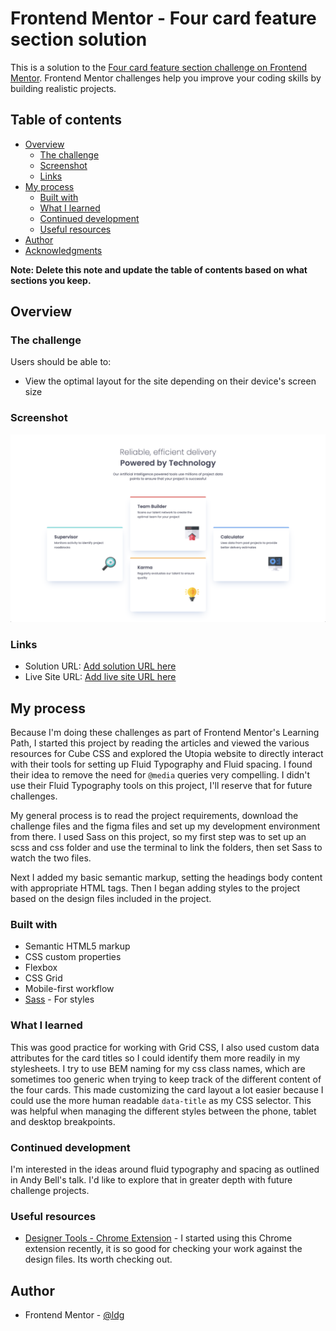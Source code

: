 # Frontend Mentor - Four card feature section solution

This is a solution to the [Four card feature section challenge on Frontend Mentor](https://www.frontendmentor.io/challenges/four-card-feature-section-weK1eFYK). Frontend Mentor challenges help you improve your coding skills by building realistic projects.

## Table of contents

- [Overview](#overview)
  - [The challenge](#the-challenge)
  - [Screenshot](#screenshot)
  - [Links](#links)
- [My process](#my-process)
  - [Built with](#built-with)
  - [What I learned](#what-i-learned)
  - [Continued development](#continued-development)
  - [Useful resources](#useful-resources)
- [Author](#author)
- [Acknowledgments](#acknowledgments)

**Note: Delete this note and update the table of contents based on what sections you keep.**

## Overview

### The challenge

Users should be able to:

- View the optimal layout for the site depending on their device's screen size

### Screenshot

![](./four-card-feature-screenshot.png)

### Links

- Solution URL: [Add solution URL here](https://your-solution-url.com)
- Live Site URL: [Add live site URL here](https://your-live-site-url.com)

## My process

Because I'm doing these challenges as part of Frontend Mentor's Learning Path, I started this project by reading the articles and viewed the various resources for Cube CSS and explored the Utopia website to directly interact with their tools for setting up Fluid Typography and Fluid spacing. I found their idea to remove the need for `@media` queries very compelling. I didn't use their Fluid Typography tools on this project, I'll reserve that for future challenges.

My general process is to read the project requirements, download the challenge files and the figma files and set up my development environment from there. I used Sass on this project, so my first step was to set up an scss and css folder and use the terminal to link the folders, then set Sass to watch the two files.

Next I added my basic semantic markup, setting the headings body content with appropriate HTML tags. Then I began adding styles to the project based on the design files included in the project.

### Built with

- Semantic HTML5 markup
- CSS custom properties
- Flexbox
- CSS Grid
- Mobile-first workflow
- [Sass](https://sass-lang.com/) - For styles

### What I learned

This was good practice for working with Grid CSS, I also used custom data attributes for the card titles so I could identify them more readily in my stylesheets. I try to use BEM naming for my css class names, which are sometimes too generic when trying to keep track of the different content of the four cards. This made customizing the card layout a lot easier because I could use the more human readable `data-title` as my CSS selector. This was helpful when managing the different styles between the phone, tablet and desktop breakpoints.

### Continued development

I'm interested in the ideas around fluid typography and spacing as outlined in Andy Bell's talk. I'd like to explore that in greater depth with future challenge projects.

### Useful resources

- [Designer Tools - Chrome Extension](https://designer.tools/) - I started using this Chrome extension recently, it is so good for checking your work against the design files. Its worth checking out.

## Author

- Frontend Mentor - [@ldg](https://www.frontendmentor.io/profile/ldg)
